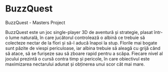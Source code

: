 # BuzzQuest
BuzzQuest - Masters Project

BuzzQuest este un joc single-player 3D de aventură și strategie, plasat într-o lume naturală, în care jucătorul controlează o albină ce trebuie să colecteze nectar de la flori și să-l aducă înapoi la stup. Florile mai bogate sunt păzite de viespi periculoase, iar albina trebuie să aleagă cu grijă când să atace, să se furișeze sau să zboare rapid pentru a scăpa. Fiecare nivel al jocului prezintă o cursă contra timp și pericole, în care obiectivul este maximizarea nectarului adunat și obținerea unui scor cât mai mare.
